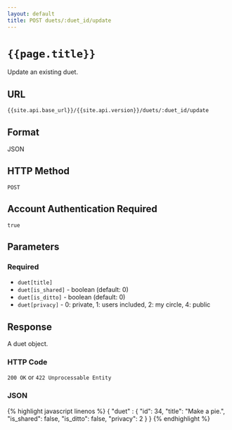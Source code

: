```yaml
---
layout: default
title: POST duets/:duet_id/update
---
```

# `{{page.title}}`

Update an existing duet.

## URL

`{{site.api.base_url}}/{{site.api.version}}/duets/:duet_id/update`

## Format

JSON

## HTTP Method

`POST`

## Account Authentication Required

`true`

## Parameters

### Required

* `duet[title]`
* `duet[is_shared]` - boolean (default: 0)
* `duet[is_ditto]` - boolean (default: 0)
* `duet[privacy]` - 0: private, 1: users included, 2: my circle, 4: public

## Response

A duet object.

### HTTP Code

`200 OK` or `422 Unprocessable Entity`

### JSON

{% highlight javascript linenos %}
{
    "duet" : {
      "id": 34,
      "title": "Make a pie.",
      "is_shared": false,
      "is_ditto": false,
      "privacy": 2
    }
}
{% endhighlight %}
